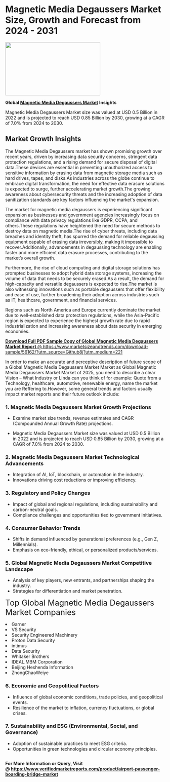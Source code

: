 <H1>Magnetic Media Degaussers Market Size, Growth and Forecast from 2024 - 2031</H1><img class="aligncenter size-medium wp-image-584254" src="https://thirdeyenews.in/wp-content/uploads/2024/09/Global-Market-Research-300x168.jpeg" alt="" width="300" height="168" /><p><strong>Global&nbsp;<a href="https://www.marketsizeandtrends.com/download-sample/56162/?utm_source=Github8j?utm_medium=221">Magnetic Media Degaussers Market</a> Insights</strong></p><p>Magnetic Media Degaussers Market size was valued at USD 0.5 Billion in 2022 and is projected to reach USD 0.85 Billion by 2030, growing at a CAGR of 7.0% from 2024 to 2030.</p><p><h2>Market Growth Insights</h2> <p>The Magnetic Media Degaussers market has shown promising growth over recent years, driven by increasing data security concerns, stringent data protection regulations, and a rising demand for secure disposal of digital data.These devices are essential in preventing unauthorized access to sensitive information by erasing data from magnetic storage media such as hard drives, tapes, and disks.As industries across the globe continue to embrace digital transformation, the need for effective data erasure solutions is expected to surge, further accelerating market growth.The growing awareness about cybersecurity threats and the increasing adoption of data sanitization standards are key factors influencing the market's expansion.</p> <p><a href="your-sample-link-here" target="_blank"></a></p> <p>The market for magnetic media degaussers is experiencing significant expansion as businesses and government agencies increasingly focus on compliance with data privacy regulations like GDPR, CCPA, and others.These regulations have heightened the need for secure methods to destroy data on magnetic media.The rise of cyber threats, including data breaches and identity theft, has spurred the demand for reliable degaussing equipment capable of erasing data irreversibly, making it impossible to recover.Additionally, advancements in degaussing technology are enabling faster and more efficient data erasure processes, contributing to the market’s overall growth.</p> <p>Furthermore, the rise of cloud computing and digital storage solutions has prompted businesses to adopt hybrid data storage systems, increasing the volume of data that needs to be securely erased.As a result, the demand for high-capacity and versatile degaussers is expected to rise.The market is also witnessing innovations such as portable degaussers that offer flexibility and ease of use, further broadening their adoption across industries such as IT, healthcare, government, and financial services.</p> <p>Regions such as North America and Europe currently dominate the market due to well-established data protection regulations, while the Asia-Pacific region is expected to experience the highest growth rate due to rapid industrialization and increasing awareness about data security in emerging economies.</p> <p><a href="your-additional-info-link-here" target="_blank"></p><p><span class=""><strong>Download Full PDF Sample Copy of Global Magnetic Media Degaussers Market Report</strong> @ <a href="https://www.marketsizeandtrends.com/download-sample/56162/?utm_source=Github8j?utm_medium=221" target="_blank">https://www.marketsizeandtrends.com/download-sample/56162/?utm_source=Github8j?utm_medium=221</a></span></p><p>In order to make an accurate and perceptive description of future scope of a Global&nbsp;Magnetic Media Degaussers Market Market as Global&nbsp;Magnetic Media Degaussers Market Market of 2025, you need to describe a clear Vision &ndash; What Industry or Linda can you think of for example: Quote from a Technology, healthcare, automotive, renewable energy, name the market you are Reffering to.However, some general trends and factors usually impact market reports and their future outlook include:</p><h3>1.&nbsp;<strong>Magnetic Media Degaussers Market Growth Projections</strong></h3><ul><li>Examine market size trends, revenue estimates and CAGR (Compounded Annual Growth Rate) projections.</li><li><p>Magnetic Media Degaussers Market size was valued at USD 0.5 Billion in 2022 and is projected to reach USD 0.85 Billion by 2030, growing at a CAGR of 7.0% from 2024 to 2030.</p></li></ul><h3>2.&nbsp;<strong>Magnetic Media Degaussers Market Technological Advancements</strong></h3><ul><li>Integration of AI, IoT, blockchain, or automation in the industry.</li><li>Innovations driving cost reductions or improving efficiency.</li></ul><h3>3.&nbsp;<strong>Regulatory and Policy Changes</strong></h3><ul><li>Impact of global and regional regulations, including sustainability and carbon-neutral goals.</li><li>Compliance challenges and opportunities tied to government initiatives.</li></ul><h3>4.&nbsp;<strong>Consumer Behavior Trends</strong></h3><ul><li>Shifts in demand influenced by generational preferences (e.g., Gen Z, Millennials).</li><li>Emphasis on eco-friendly, ethical, or personalized products/services.</li></ul><h3>5.&nbsp;<strong>Global Magnetic Media Degaussers Market Competitive Landscape</strong></h3><ul><li>Analysis of key players, new entrants, and partnerships shaping the industry.</li><li>Strategies for differentiation and market penetration.</li></ul><p data-pm-slice="1 1 []"><span style="color: inherit; font-family: inherit; font-size: 25px;">Top Global Magnetic Media Degaussers Market Companies</span></p><div class="" data-test-id=""><p><li>Garner</li><li> VS Security</li><li> Security Engineered Machinery</li><li> Proton Data Security</li><li> intimus</li><li> Data Security</li><li> Whitaker Brothers</li><li> IDEAL.MBM Corporation</li><li> Beijing Heshenda Information</li><li> ZhongChaoWeiye</li></p></div><h3>6.&nbsp;<strong>Economic and Geopolitical Factors</strong></h3><ul><li>Influence of global economic conditions, trade policies, and geopolitical events.</li><li>Resilience of the market to inflation, currency fluctuations, or global crises.</li></ul><h3>7.&nbsp;<strong>Sustainability and ESG (Environmental, Social, and Governance)</strong></h3><ul><li>Adoption of sustainable practices to meet ESG criteria.</li><li>Opportunities in green technologies and circular economy principles.</li></ul><h2><strong style="font-size: 14px;">For More Information or Query, Visit @&nbsp;</strong><a style="background-color: #ffffff; font-size: 14px;" href="https://www.marketsizeandtrends.com/report/magnetic-media-degaussers-market/" target="_blank">https://www.verifiedmarketreports.com/product/airport-passenger-boarding-bridge-market</a></h2>